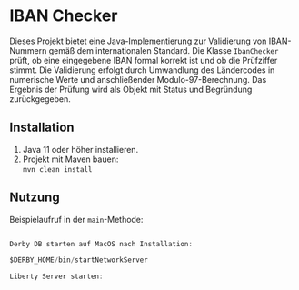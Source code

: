 # IBAN Checker

Dieses Projekt bietet eine Java-Implementierung zur Validierung von IBAN-Nummern gemäß dem internationalen Standard. Die Klasse `IbanChecker` prüft, ob eine eingegebene IBAN formal korrekt ist und ob die Prüfziffer stimmt. Die Validierung erfolgt durch Umwandlung des Ländercodes in numerische Werte und anschließender Modulo-97-Berechnung. Das Ergebnis der Prüfung wird als Objekt mit Status und Begründung zurückgegeben.

## Installation

1. Java 11 oder höher installieren.
2. Projekt mit Maven bauen:  
   `mvn clean install`

## Nutzung

Beispielaufruf in der `main`-Methode:
```java

Derby DB starten auf MacOS nach Installation:

$DERBY_HOME/bin/startNetworkServer

Liberty Server starten:
